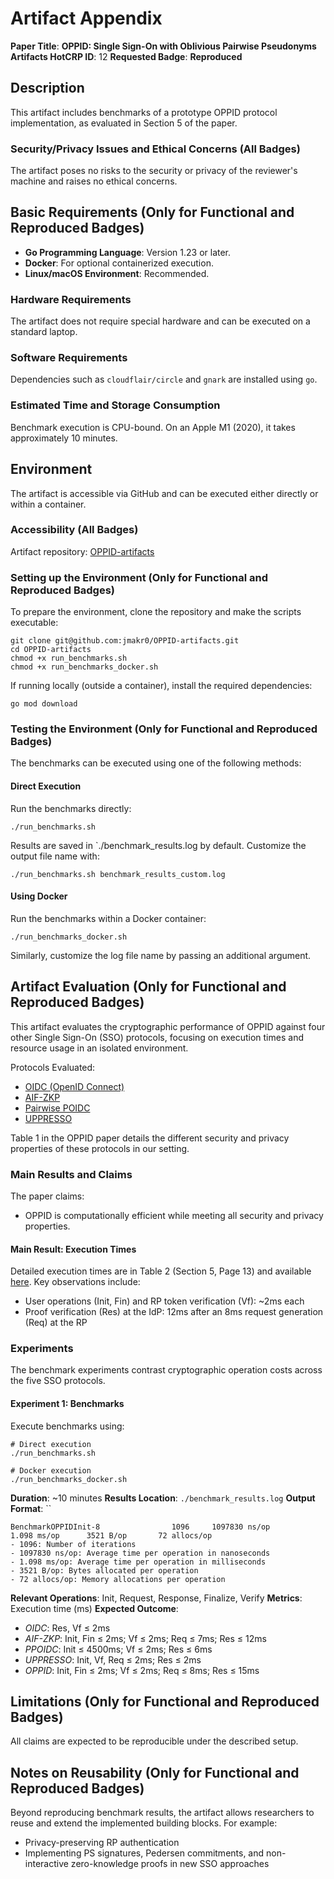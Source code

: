 # Artifact Appendix

**Paper Title**: **OPPID: Single Sign-On with Oblivious Pairwise Pseudonyms**  
**Artifacts HotCRP ID**: 12
**Requested Badge**: **Reproduced**

## Description
This artifact includes benchmarks of a prototype OPPID protocol implementation, as evaluated in Section 5 of the paper.

### Security/Privacy Issues and Ethical Concerns (All Badges)
The artifact poses no risks to the security or privacy of the reviewer's machine and raises no ethical concerns.

## Basic Requirements (Only for Functional and Reproduced Badges)

- **Go Programming Language**: Version 1.23 or later.
- **Docker**: For optional containerized execution.
- **Linux/macOS Environment**: Recommended.

### Hardware Requirements
The artifact does not require special hardware and can be executed on a standard laptop.

### Software Requirements
Dependencies such as `cloudflair/circle` and `gnark` are installed using `go`.

### Estimated Time and Storage Consumption
Benchmark execution is CPU-bound. On an Apple M1 (2020), it takes approximately 10 minutes.

## Environment

The artifact is accessible via GitHub and can be executed either directly or within a container.

### Accessibility (All Badges)
Artifact repository: [OPPID-artifacts](https://github.com/jmakr0/OPPID-artifacts)

### Setting up the Environment (Only for Functional and Reproduced Badges)
To prepare the environment, clone the repository and make the scripts executable:

```shell
git clone git@github.com:jmakr0/OPPID-artifacts.git
cd OPPID-artifacts
chmod +x run_benchmarks.sh
chmod +x run_benchmarks_docker.sh
```

If running locally (outside a container), install the required dependencies:
```shell
go mod download
```

### Testing the Environment (Only for Functional and Reproduced Badges)

The benchmarks can be executed using one of the following methods:

#### Direct Execution

Run the benchmarks directly:
```shell
./run_benchmarks.sh
```
Results are saved in `./benchmark_results.log by default. Customize the output file name with:
```shell
./run_benchmarks.sh benchmark_results_custom.log
```

#### Using Docker

Run the benchmarks within a Docker container:
```shell
./run_benchmarks_docker.sh
```

Similarly, customize the log file name by passing an additional argument.

## Artifact Evaluation (Only for Functional and Reproduced Badges)

This artifact evaluates the cryptographic performance of OPPID against four other Single Sign-On (SSO) protocols, focusing on execution times and resource usage in an isolated environment.

Protocols Evaluated:
- [OIDC (OpenID Connect)](https://openid.net/specs/openid-connect-core-1_0.html#PairwiseAlg)
- [AIF-ZKP](https://petsymposium.org/popets/2023/popets-2023-0100.php)
- [Pairwise POIDC](https://dl.acm.org/doi/10.1145/3320269.3384724)
- [UPPRESSO](https://arxiv.org/pdf/2110.10396)

Table 1 in the OPPID paper details the different security and privacy properties of these protocols in our setting.

### Main Results and Claims

The paper claims:
- OPPID is computationally efficient while meeting all security and privacy properties.

#### Main Result: Execution Times

Detailed execution times are in Table 2 (Section 5, Page 13) and available [here](https://github.com/jmakr0/OPPID/blob/main/benchmark_results_pets25.log). Key observations include:
- User operations (Init, Fin) and RP token verification (Vf): ~2ms each
- Proof verification (Res) at the IdP: 12ms after an 8ms request generation (Req) at the RP

### Experiments

The benchmark experiments contrast cryptographic operation costs across the five SSO protocols.

#### Experiment 1: Benchmarks

Execute benchmarks using:
```shell
# Direct execution
./run_benchmarks.sh

# Docker execution
./run_benchmarks_docker.sh
```
**Duration**: ~10 minutes
**Results Location**: `./benchmark_results.log`
**Output Format**:
``
```text
BenchmarkOPPIDInit-8                1096     1097830 ns/op           1.098 ms/op      3521 B/op       72 allocs/op
- 1096: Number of iterations
- 1097830 ns/op: Average time per operation in nanoseconds
- 1.098 ms/op: Average time per operation in milliseconds
- 3521 B/op: Bytes allocated per operation
- 72 allocs/op: Memory allocations per operation
```

**Relevant Operations**: Init, Request, Response, Finalize, Verify
**Metrics**: Execution time (ms)
**Expected Outcome**:
- *OIDC*: Res, Vf ≤ 2ms
- *AIF-ZKP*: Init, Fin ≤ 2ms; Vf ≤ 2ms; Req ≤ 7ms; Res ≤ 12ms
- *PPOIDC*: Init ≤ 4500ms; Vf ≤ 2ms; Res ≤ 6ms
- *UPPRESSO*: Init, Vf, Req ≤ 2ms; Res ≤ 2ms
- *OPPID*: Init, Fin ≤ 2ms; Vf ≤ 2ms; Req ≤ 8ms; Res ≤ 15ms

## Limitations (Only for Functional and Reproduced Badges)

All claims are expected to be reproducible under the described setup.

## Notes on Reusability (Only for Functional and Reproduced Badges)

Beyond reproducing benchmark results, the artifact allows researchers to reuse and extend the implemented building blocks. 
For example:
- Privacy-preserving RP authentication
- Implementing PS signatures, Pedersen commitments, and non-interactive zero-knowledge proofs in new SSO approaches
